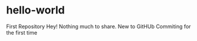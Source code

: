 # hello-world
First Repository
Hey! Nothing much to share. New to GitHUb
Commiting for the first time
